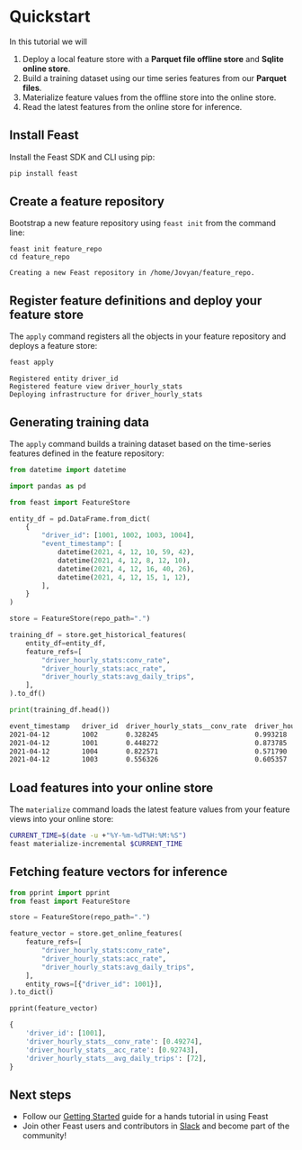 # Quickstart

In this tutorial we will

1. Deploy a local feature store with a **Parquet file offline store** and **Sqlite online store**.
2. Build a training dataset using our time series features from our **Parquet files**.
3. Materialize feature values from the offline store into the online store.
4. Read the latest features from the online store for inference.

## Install Feast

Install the Feast SDK and CLI using pip:

```bash
pip install feast
```

## Create a feature repository

Bootstrap a new feature repository using `feast init` from the command line:

```text
feast init feature_repo
cd feature_repo
```

```text
Creating a new Feast repository in /home/Jovyan/feature_repo.
```

## Register feature definitions and deploy your feature store

The `apply` command registers all the objects in your feature repository and deploys a feature store:

```bash
feast apply
```

```text
Registered entity driver_id
Registered feature view driver_hourly_stats
Deploying infrastructure for driver_hourly_stats
```

## Generating training data

The `apply` command builds a training dataset based on the time-series features defined in the feature repository:

```python
from datetime import datetime

import pandas as pd

from feast import FeatureStore

entity_df = pd.DataFrame.from_dict(
    {
        "driver_id": [1001, 1002, 1003, 1004],
        "event_timestamp": [
            datetime(2021, 4, 12, 10, 59, 42),
            datetime(2021, 4, 12, 8, 12, 10),
            datetime(2021, 4, 12, 16, 40, 26),
            datetime(2021, 4, 12, 15, 1, 12),
        ],
    }
)

store = FeatureStore(repo_path=".")

training_df = store.get_historical_features(
    entity_df=entity_df,
    feature_refs=[
        "driver_hourly_stats:conv_rate",
        "driver_hourly_stats:acc_rate",
        "driver_hourly_stats:avg_daily_trips",
    ],
).to_df()

print(training_df.head())
```

```bash
event_timestamp   driver_id  driver_hourly_stats__conv_rate  driver_hourly_stats__acc_rate  driver_hourly_stats__avg_daily_trips
2021-04-12        1002       0.328245                        0.993218                       329
2021-04-12        1001       0.448272                        0.873785                       767
2021-04-12        1004       0.822571                        0.571790                       673
2021-04-12        1003       0.556326                        0.605357                       335
```

## Load features into your online store

The `materialize` command loads the latest feature values from your feature views into your online store:

```bash
CURRENT_TIME=$(date -u +"%Y-%m-%dT%H:%M:%S")
feast materialize-incremental $CURRENT_TIME
```

## Fetching feature vectors for inference

```python
from pprint import pprint
from feast import FeatureStore

store = FeatureStore(repo_path=".")

feature_vector = store.get_online_features(
    feature_refs=[
        "driver_hourly_stats:conv_rate",
        "driver_hourly_stats:acc_rate",
        "driver_hourly_stats:avg_daily_trips",
    ],
    entity_rows=[{"driver_id": 1001}],
).to_dict()

pprint(feature_vector)
```

```python
{
    'driver_id': [1001],
    'driver_hourly_stats__conv_rate': [0.49274],
    'driver_hourly_stats__acc_rate': [0.92743],
    'driver_hourly_stats__avg_daily_trips': [72],
}
```

## Next steps

* Follow our [Getting Started](getting-started/) guide for a hands tutorial in using Feast
* Join other Feast users and contributors in [Slack](https://slack.feast.dev/) and become part of the community!

